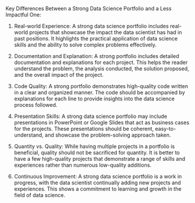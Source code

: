 Key Differences Between a Strong Data Science Portfolio and a Less Impactful One:

1. Real-world Experience: A strong data science portfolio includes real-world projects that showcase the impact the data scientist has had in past positions. It highlights the practical application of data science skills and the ability to solve complex problems effectively.

2. Documentation and Explanation: A strong portfolio includes detailed documentation and explanations for each project. This helps the reader understand the problem, the analysis conducted, the solution proposed, and the overall impact of the project.

3. Code Quality: A strong portfolio demonstrates high-quality code written in a clear and organized manner. The code should be accompanied by explanations for each line to provide insights into the data science process followed.

4. Presentation Skills: A strong data science portfolio may include presentations in PowerPoint or Google Slides that act as business cases for the projects. These presentations should be coherent, easy-to-understand, and showcase the problem-solving approach taken.

5. Quantity vs. Quality: While having multiple projects in a portfolio is beneficial, quality should not be sacrificed for quantity. It is better to have a few high-quality projects that demonstrate a range of skills and experiences rather than numerous low-quality additions.

6. Continuous Improvement: A strong data science portfolio is a work in progress, with the data scientist continually adding new projects and experiences. This shows a commitment to learning and growth in the field of data science.